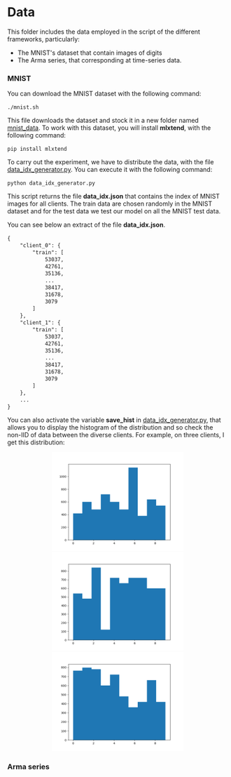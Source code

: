 # Data

This folder includes the data employed in the script of the different frameworks, particularly:
* The MNIST's dataset that contain images of digits
* The Arma series, that corresponding at time-series data.

### MNIST

You can download the MNIST dataset with the following command:

    ./mnist.sh

This file downloads the dataset and stock it in a new folder named [mnist_data](/data/MNIST/mnist_data). To work with this dataset, you will install **mlxtend**, with the following command:

    pip install mlxtend

To carry out the experiment, we have to distribute the data, with the file [data_idx_generator.py](/data/MNIST/data_idx_generator.py). You can execute it with the following command:

    python data_idx_generator.py

This script returns the file **data_idx.json** that contains the index of MNIST images for all clients. The train data are chosen randomly in the MNIST dataset and for the test data we test our model on all the MNIST test data.

You can see below an extract of the file **data_idx.json**.

    {
        "client_0": {
            "train": [
                53037,
                42761,
                35136,
                ...
                38417,
                31678,
                3079
            ]
        },
        "client_1": {
            "train": [
                53037,
                42761,
                35136,
                ...
                38417,
                31678,
                3079
            ]
        },
        ...
    }

You can also activate the variable **save_hist** in [data_idx_generator.py](/data/MNIST/data_idx_generator.py), that allows you to display the histogram of the distribution and so check the non-IID of data between the diverse clients. For example, on three clients, I get this distribution:

<p float="left", style="text-align: center;">
  <img src="/images/hist_client_2.png" width="300"/> 
  <img src="/images/hist_client_3.png" width="300"/> 
  <img src="/images/hist_client_6.png" width="300"/>
</p>

### Arma series